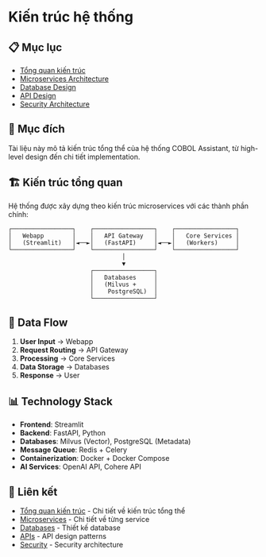# Kiến trúc hệ thống

## 📋 Mục lục

- [Tổng quan kiến trúc](./overview.md)
- [Microservices Architecture](./microservices.md)
- [Database Design](./databases.md)
- [API Design](./apis.md)
- [Security Architecture](./security.md)

## 🎯 Mục đích

Tài liệu này mô tả kiến trúc tổng thể của hệ thống COBOL Assistant, từ high-level design đến chi tiết implementation.

## 🏗️ Kiến trúc tổng quan

Hệ thống được xây dựng theo kiến trúc microservices với các thành phần chính:

```
┌─────────────────┐    ┌─────────────────┐    ┌─────────────────┐
│   Webapp        │    │   API Gateway   │    │   Core Services │
│   (Streamlit)   │◄──►│   (FastAPI)     │◄──►│   (Workers)     │
└─────────────────┘    └─────────────────┘    └─────────────────┘
                                │
                                ▼
                       ┌─────────────────┐
                       │   Databases     │
                       │   (Milvus +     │
                       │    PostgreSQL)  │
                       └─────────────────┘
```

## 🔄 Data Flow

1. **User Input** → Webapp
2. **Request Routing** → API Gateway
3. **Processing** → Core Services
4. **Data Storage** → Databases
5. **Response** → User

## 📊 Technology Stack

- **Frontend**: Streamlit
- **Backend**: FastAPI, Python
- **Databases**: Milvus (Vector), PostgreSQL (Metadata)
- **Message Queue**: Redis + Celery
- **Containerization**: Docker + Docker Compose
- **AI Services**: OpenAI API, Cohere API

## 🔗 Liên kết

- [Tổng quan kiến trúc](./overview.md) - Chi tiết về kiến trúc tổng thể
- [Microservices](./microservices.md) - Chi tiết về từng service
- [Databases](./databases.md) - Thiết kế database
- [APIs](./apis.md) - API design patterns
- [Security](./security.md) - Security architecture
